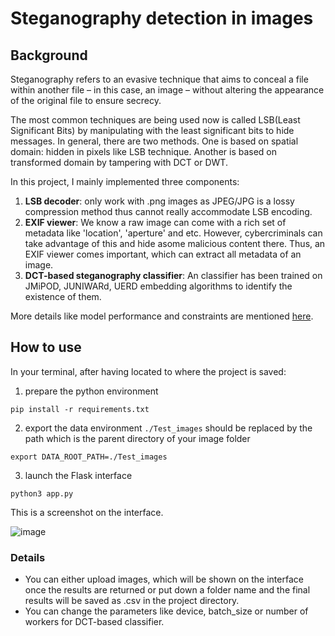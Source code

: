# Steganography detection in images

## Background
Steganography refers to an evasive technique that aims to conceal a file within another file – in this case, an image – without altering the appearance of the original file to ensure secrecy.

The most common techniques are being used now is called LSB(Least Significant Bits) by manipulating with the least significant bits to hide messages.
In general, there are two methods. One is based on spatial domain: hidden in pixels like LSB technique. Another is based on transformed domain by tampering with DCT or DWT.

In this project, I mainly implemented three components:
1. **LSB decoder**: only work with .png images as JPEG/JPG is a lossy compression method thus cannot really accommodate LSB encoding.
2. **EXIF viewer**: We know a raw image can come with a rich set of metadata like 'location', 'aperture' and etc. However, cybercriminals can take advantage of this and hide asome malicious content there. Thus, an EXIF viewer
comes important, which can extract all metadata of an image.
3. **DCT-based steganography classifier**: An classifier has been trained on JMiPOD, JUNIWARd, UERD embedding algorithms to identify the existence of them.

More details like model performance and constraints are mentioned [here](https://drive.google.com/file/d/1XONCLq2AGtTrX5dw-aQmdoh6A30EKifX/view?usp=sharing).
## How to use
In your terminal, after having located to where the project is saved:
1. prepare the python environment

```pip install -r requirements.txt```

2. export the data environment
```./Test_images``` should be replaced by the path which is the parent directory of your image folder

```export DATA_ROOT_PATH=./Test_images```

3. launch the Flask interface

```python3 app.py```

This is a screenshot on the interface.

![image](https://user-images.githubusercontent.com/77568908/196149563-b228bee7-e722-400e-ba8e-38baccac5656.png)
### Details
- You can either upload images, which will be shown on the interface once the results are returned or put down a folder name and the final results will be saved as .csv in the project directory.
- You can change the parameters like device, batch_size or number of workers for DCT-based classifier.
